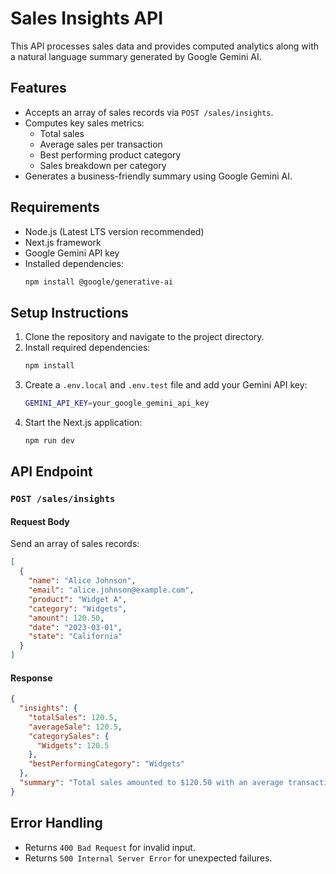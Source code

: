 # Sales Insights API

This API processes sales data and provides computed analytics along with a natural language summary generated by Google Gemini AI.

## Features
- Accepts an array of sales records via `POST /sales/insights`.
- Computes key sales metrics:
  - Total sales
  - Average sales per transaction
  - Best performing product category
  - Sales breakdown per category
- Generates a business-friendly summary using Google Gemini AI.

## Requirements
- Node.js (Latest LTS version recommended)
- Next.js framework
- Google Gemini API key
- Installed dependencies:
  ```sh
  npm install @google/generative-ai
  ```

## Setup Instructions
1. Clone the repository and navigate to the project directory.
2. Install required dependencies:
   ```sh
   npm install
   ```
3. Create a `.env.local` and `.env.test` file and add your Gemini API key:
   ```sh
   GEMINI_API_KEY=your_google_gemini_api_key
   ```
4. Start the Next.js application:
   ```sh
   npm run dev
   ```

## API Endpoint
### `POST /sales/insights`
#### Request Body
Send an array of sales records:
```json
[
  {
    "name": "Alice Johnson",
    "email": "alice.johnson@example.com",
    "product": "Widget A",
    "category": "Widgets",
    "amount": 120.50,
    "date": "2023-03-01",
    "state": "California"
  }
]
```

#### Response
```json
{
  "insights": {
    "totalSales": 120.5,
    "averageSale": 120.5,
    "categorySales": {
      "Widgets": 120.5
    },
    "bestPerformingCategory": "Widgets"
  },
  "summary": "Total sales amounted to $120.50 with an average transaction of $120.50. The best-performing category was Widgets."
}
```

## Error Handling
- Returns `400 Bad Request` for invalid input.
- Returns `500 Internal Server Error` for unexpected failures.


